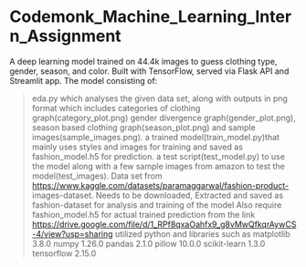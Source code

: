 # Codemonk_Machine_Learning_Intern_Assignment
A deep learning model trained on 44.4k images to guess clothing type, gender, season, and color. Built with TensorFlow, served via Flask API and Streamlit app.
The model consisting of:
>eda.py which analyses the given data set, along with outputs in png format which includes categories of clothing graph(category_plot.png) gender divergence graph(gender_plot.png), season based clothing graph(season_plot.png) and sample images(sample_images.png).
>a trained model(train_model.py)that mainly uses styles and images for training and saved as fashion_model.h5 for prediction.
>a test script(test_model.py) to use the model along with a few sample images from amazon to test the model(test_images).
Data set from https://www.kaggle.com/datasets/paramaggarwal/fashion-product- images-dataset. Needs to be downloaded, Extracted and saved as fashion-dataset for analysis and training of the model
Also require fashion_model.h5 for actual trained prediction from the link https://drive.google.com/file/d/1_RPf8qxaOahfx9_g8vMwQfkqrAywCS-4/view?usp=sharing
>utilized python and libraries such as
  matplotlib       3.8.0
  numpy            1.26.0
  pandas           2.1.0
  pillow           10.0.0
  scikit-learn     1.3.0
  tensorflow       2.15.0
